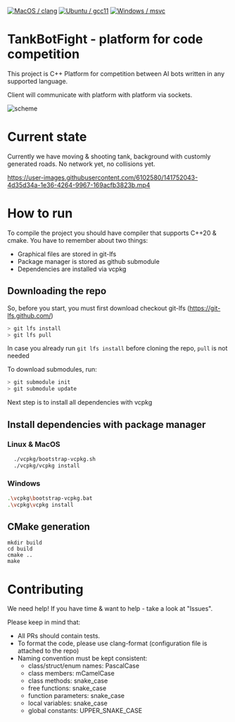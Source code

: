 [![MacOS / clang](https://github.com/wrazik/TankBotFight/actions/workflows/macos_clang.yaml/badge.svg)](https://github.com/wrazik/TankBotFight/actions/workflows/macos_clang.yaml)
[![Ubuntu / gcc11](https://github.com/wrazik/TankBotFight/actions/workflows/ubuntu_gcc.yaml/badge.svg)](https://github.com/wrazik/TankBotFight/actions/workflows/ubuntu_gcc.yaml)
[![Windows / msvc](https://github.com/wrazik/TankBotFight/actions/workflows/windows_msvc.yaml/badge.svg)](https://github.com/wrazik/TankBotFight/actions/workflows/windows_msvc.yaml)
# TankBotFight - platform for code competition

This project is C++ Platform for competition between AI bots written in any supported language.

Client will communicate with platform with platform via sockets.

![scheme](https://user-images.githubusercontent.com/6102580/122928199-eca20500-d369-11eb-9020-ba32641b6cbf.png)






# Current state
Currently we have moving & shooting tank, background with customly generated roads. No network yet, no collisions yet.


https://user-images.githubusercontent.com/6102580/141752043-4d35d34a-1e36-4264-9967-169acfb3823b.mp4


# How to run
To compile the project you should have compiler that supports C++20 & cmake.
You have to remember about two things: 
- Graphical files are stored in git-lfs
- Package manager is stored as github submodule
- Dependencies are installed via vcpkg




## Downloading the repo

So, before you start, you must first download checkout git-lfs (https://git-lfs.github.com/)
```bash
> git lfs install
> git lfs pull
```
In case you already run `git lfs install` before cloning the repo, `pull` is not needed

To download submodules, run:
```bash
> git submodule init
> git submodule update
```

Next step is to install all dependencies with vcpkg

## Install dependencies with package manager

### Linux & MacOS
```bash
  ./vcpkg/bootstrap-vcpkg.sh
  ./vcpkg/vcpkg install
```
### Windows

```bash
.\vcpkg\bootstrap-vcpkg.bat
.\vcpkg\vcpkg install
```

## CMake generation
```
mkdir build
cd build
cmake ..
make
```

# Contributing
We need help! If you have time & want to help - take a look at "Issues". 

Please keep in mind that:
- All PRs should contain tests. 
- To format the code, please use clang-format (configuration file is attached to the repo)
- Naming convention must be kept consistent:
  - class/struct/enum names: PascalCase 
  - class members: mCamelCase 
  - class methods: snake_case 
  - free functions: snake_case 
  - function parameters: snake_case 
  - local variables: snake_case 
  - global constants: UPPER_SNAKE_CASE


